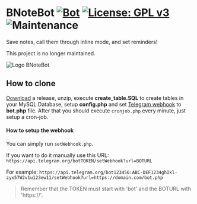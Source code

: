 # BNoteBot [![Bot](https://img.shields.io/badge/Telegram-%40BNoteBot-blue.svg)](https://telegram.me/BNoteBot) [![License: GPL v3](https://img.shields.io/badge/License-GPL%20v3-brightgreen.svg)](https://www.gnu.org/licenses/gpl-3.0) ![Maintenance](https://img.shields.io/maintenance/no/2023)

Save notes, call them through inline mode, and set reminders!

This project is no longer maintained.

![Logo BNoteBot](https://raw.githubusercontent.com/francescotarantino/BNoteBot/master/Logo.png)

## How to clone

[Download](https://github.com/francescotarantino/BNoteBot/releases) a release, unzip, execute **create_table.SQL** to create tables in your MySQL Database, setup **config.php** and set [Telegram webhook](https://core.telegram.org/bots/api#setwebhook) to **bot.php** file.
After that you should execute `cronjob.php` every minute, just setup a cron-job.

#### How to setup the webhook

You can simply run `setWebhook.php`.

If you want to do it manually use this URL: `https://api.telegram.org/botTOKEN/setWebhook?url=BOTURL`

For example: `https://api.telegram.org/bot123456:ABC-DEF1234ghIkl-zyx57W2v1u123ew11/setWebhook?url=https://domain.com/bot.php`

> Remember that the TOKEN must start with 'bot' and the BOTURL with 'https://'.
